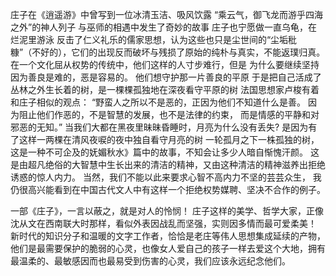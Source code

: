 




庄子在《逍遥游》中曾写到一位冰清玉洁、吸风饮露
“乘云气，御飞龙而游乎四海之外”的神人列子
与巫师的相遇中发生了奇妙的故事
庄子也宁愿做一直乌龟，在烂泥里游泳
反击了仁义礼乐的儒家思想，认为这些也只是尘世间的“尘垢秕糠”（不好的），它们的出现反而破坏与残损了原始的纯朴与真实，不能返璞归真。
在一个文化屈从权势的传统中，他们这样的人寸步难行，但是
为什么要继续坚持
因为善良是难的，恶是容易的。
他们想守护那一片善良的平原
于是把自己活成了丛林之外生长着的树，是一棵棵孤独地在深夜看守平原的树
法国思想家卢梭有着和庄子相似的观点：
“野蛮人之所以不是恶的，正因为他们不知道什么是善。
因为阻止他们作恶的，不是智慧的发展，也不是法律的约束，
而是情感的平静和对邪恶的无知。”
当我们大都在黑夜里昧昧昏睡时，月亮为什么没有丢失?
是因为有了这样一两棵在清风夜唳的夜中独自看守月亮的树
一轮孤月之下一株孤独的树，这是一种不可企及的妩媚秋水》篇中的故事，不知会让多少人暗自惭愧汗颜。
这是由超凡绝俗的大智慧中生长出来的清洁的精神，又由这种清洁的精神滋养出拒绝诱惑的惊人内力。
当然，我们不能以此来要求心智不高内力不坚的芸芸众生，
我仍很高兴能看到在中国古代文人中有这样一个拒绝权势媒聘、坚决不合作的例子。  


一部《庄子》，一言以蔽之，就是对人的怜悯！
庄子这样的美学、哲学大家，正像沈从文在西南联大时那样，看似外表因战乱而坚强，实则因多情而最可爱柔美！
新时代的知识分子和温暖的文字工作者，恰恰是老庄等伟人思想集成延续的产物，他们是最需要保护的脆弱的心灵，也像女人爱自己的孩子一样去爱这个大地，拥有最温柔的、最敏感因而也最易受到伤害的心灵，我们应该永远纪念他们。
<!--stackedit_data:
eyJoaXN0b3J5IjpbLTI0NTg5MTQwMl19
-->